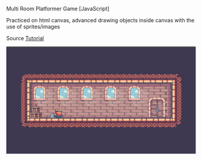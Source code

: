 Multi Room Platformer Game [JavaScript]

Practiced on html canvas, advanced drawing objects inside canvas with the use of sprites/images

Source [Tutorial](https://www.youtube.com/watch?v=Lcdc2v-9PjA)

![PlatFormgame](/img/platformgame.png)
